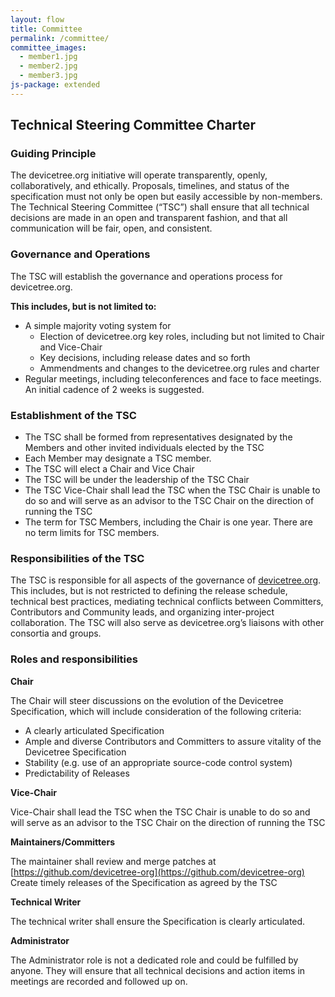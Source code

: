 ```yaml
---
layout: flow
title: Committee
permalink: /committee/
committee_images:
  - member1.jpg
  - member2.jpg
  - member3.jpg
js-package: extended
---
```

## Technical Steering Committee Charter

### Guiding Principle

The devicetree.org initiative will operate transparently, openly, collaboratively, and ethically. Proposals, timelines, and status of the specification must not only be open but easily accessible by non-members. The Technical Steering Committee (“TSC”) shall ensure that all technical decisions are made in an open and transparent fashion, and that all communication will be fair, open, and consistent.

### Governance and Operations

The TSC will establish the governance and operations process for devicetree.org.

**This includes, but is not limited to:**

*   A simple majority voting system for
    *   Election of devicetree.org key roles, including but not limited to Chair and Vice-Chair
    *   Key decisions, including release dates and so forth
    *   Ammendments and changes to the devicetree.org rules and charter
*   Regular meetings, including teleconferences and face to face meetings. An initial cadence of 2 weeks is suggested.

### Establishment of the TSC

*   The TSC shall be formed from representatives designated by the Members and other invited individuals elected by the TSC
*   Each Member may designate a TSC member.
*   The TSC will elect a Chair and Vice Chair
*   The TSC will be under the leadership of the TSC Chair
*   The TSC Vice-Chair shall lead the TSC when the TSC Chair is unable to do so and will serve as an advisor to the TSC Chair on the direction of running the TSC
*   The term for TSC Members, including the Chair is one year. There are no term limits for TSC members.

### Responsibilities of the TSC

The TSC is responsible for all aspects of the governance of [devicetree.org](http://devicetree.org). This includes, but is not restricted to defining the release schedule, technical best practices, mediating technical conflicts between Committers, Contributors and Community leads, and organizing inter-project collaboration. The TSC will also serve as devicetree.org’s liaisons with other consortia and groups.

### Roles and responsibilities

**Chair**

The Chair will steer discussions on the evolution of the Devicetree Specification, which will include consideration of the following criteria:

*   A clearly articulated Specification
*   Ample and diverse Contributors and Committers to assure vitality of the Devicetree Specification
*   Stability (e.g. use of an appropriate source-code control system)
*   Predictability of Releases

**Vice-Chair**

Vice-Chair shall lead the TSC when the TSC Chair is unable to do so and will serve as an advisor to the TSC Chair on the direction of running the TSC

**Maintainers/Committers**

The maintainer shall review and merge patches at [https://github.com/devicetree-org](https://github.com/devicetree-org)  
Create timely releases of the Specification as agreed by the TSC

**Technical Writer**

The technical writer shall ensure the Specification is clearly articulated.

**Administrator**

The Administrator role is not a dedicated role and could be fulfilled by anyone. They will ensure that all technical decisions and action items in meetings are recorded and followed up on.
